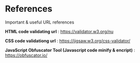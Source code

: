 # References
Important &amp; useful URL references


**HTML code validating url** : https://validator.w3.org/nu 

**CSS code validationg url** : https://jigsaw.w3.org/css-validator/

**JavaScript Obfuscator Tool (Javascript code minify & encript)** : https://obfuscator.io/
